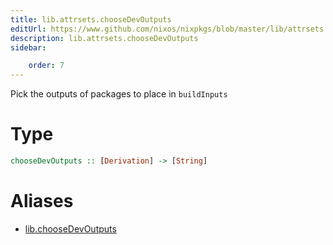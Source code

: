 ```yaml
---
title: lib.attrsets.chooseDevOutputs
editUrl: https://www.github.com/nixos/nixpkgs/blob/master/lib/attrsets.nix#L1273C5
description: lib.attrsets.chooseDevOutputs
sidebar:

    order: 7
---
```


Pick the outputs of packages to place in `buildInputs`

# Type

```haskell
chooseDevOutputs :: [Derivation] -> [String]
```


# Aliases

- [lib.chooseDevOutputs](/nix-doc-comments/reference/lib/lib-chooseDevOutputs)


